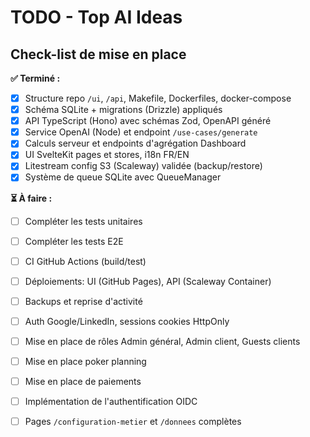 # TODO - Top AI Ideas

## Check-list de mise en place

**✅ Terminé :**
- [x] Structure repo `/ui`, `/api`, Makefile, Dockerfiles, docker-compose
- [x] Schéma SQLite + migrations (Drizzle) appliqués
- [x] API TypeScript (Hono) avec schémas Zod, OpenAPI généré
- [x] Service OpenAI (Node) et endpoint `/use-cases/generate`
- [x] Calculs serveur et endpoints d'agrégation Dashboard
- [x] UI SvelteKit pages et stores, i18n FR/EN
- [x] Litestream config S3 (Scaleway) validée (backup/restore)
- [x] Système de queue SQLite avec QueueManager

**⏳ À faire :**
- [ ] Compléter les tests unitaires
- [ ] Compléter les tests E2E
- [ ] CI GitHub Actions (build/test)
- [ ] Déploiements: UI (GitHub Pages), API (Scaleway Container)
- [ ] Backups et reprise d'activité
- [ ] Auth Google/LinkedIn, sessions cookies HttpOnly
- [ ] Mise en place de rôles Admin général, Admin client, Guests clients
- [ ] Mise en place poker planning
- [ ] Mise en place de paiements
- [ ] Implémentation de l'authentification OIDC
- [ ] Pages `/configuration-metier` et `/donnees` complètes

